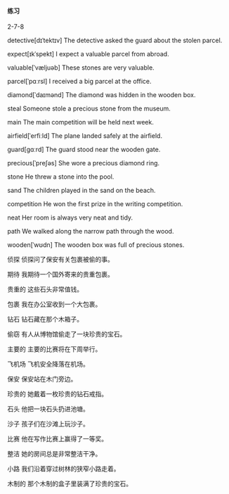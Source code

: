 #### 练习

2-7-8

detective[dɪˈtektɪv]	The detective asked the guard about the stolen parcel.

expect[ɪkˈspekt]	I expect a valuable parcel from abroad.

valuable[ˈvæljuəb]	These stones are very valuable.

parcel[ˈpɑːrsl]	I received a big parcel at the office.

diamond[ˈdaɪmənd]	The diamond was hidden in the wooden box.

steal	Someone stole a precious stone from the museum.

main	The main competition will be held next week.

airfield[ˈerfiːld]	The plane landed safely at the airfield.

guard[ɡɑːrd]	The guard stood near the wooden gate.

precious[ˈpreʃəs]	She wore a precious diamond ring.

stone	He threw a stone into the pool.

sand	The children played in the sand on the beach.

competition	He won the first prize in the writing competition.

neat	Her room is always very neat and tidy.

path	We walked along the narrow path through the wood.

wooden[ˈwʊdn]	The wooden box was full of precious stones.





侦探	侦探问了保安有关包裹被偷的事。

期待	我期待一个国外寄来的贵重包裹。

贵重的	这些石头非常值钱。

包裹	我在办公室收到一个大包裹。

钻石	钻石藏在那个木箱子。

偷窃	有人从博物馆偷走了一块珍贵的宝石。

主要的	主要的比赛将在下周举行。

飞机场	飞机安全降落在机场。

保安	保安站在木门旁边。

珍贵的	她戴着一枚珍贵的钻石戒指。

石头	他把一块石头扔进池塘。

沙子	孩子们在沙滩上玩沙子。

比赛	他在写作比赛上赢得了一等奖。

整洁	她的房间总是非常整洁干净。

小路	我们沿着穿过树林的狭窄小路走着。

木制的	那个木制的盒子里装满了珍贵的宝石。